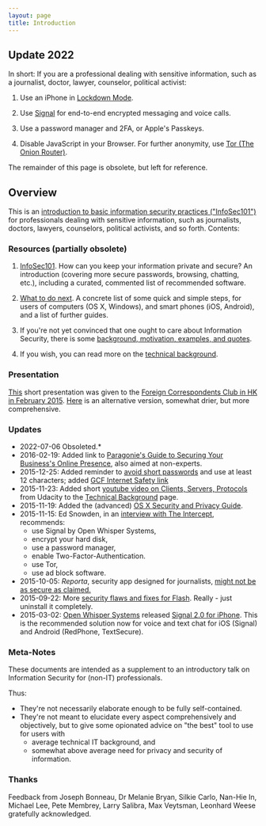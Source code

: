 ```yaml
---
layout: page
title: Introduction
---
```


## Update 2022

In short: If you are a professional dealing with sensitive information, such as a journalist, doctor, lawyer, counselor, political activist:

1. Use an iPhone in [Lockdown Mode](https://www.apple.com/newsroom/2022/07/apple-expands-commitment-to-protect-users-from-mercenary-spyware/).

2. Use [Signal](https://www.signal.org) for end-to-end encrypted messaging and voice calls.

3. Use a password manager and 2FA, or Apple's Passkeys.

4. Disable JavaScript in your Browser. For further anonymity, use [Tor (The Onion Router)](https://www.torproject.org).

The remainder of this page is obsolete, but left for reference.

## Overview

This is an [introduction to basic information security practices ("InfoSec101")](p1-InfoSec101) for professionals dealing with sensitive information, such as journalists, doctors, lawyers, counselors, political activists, and so forth. Contents:


### Resources (partially obsolete)

1. [InfoSec101](p1-InfoSec101). How can you keep your information private and secure? An introduction (covering more secure passwords, browsing, chatting, etc.), including a curated, commented list of recommended software.

2. [What to do next](p2-WhatToDoNext). A concrete list of some quick and simple steps, for users of computers (OS X, Windows), and smart phones (iOS, Android), and a list of further guides.

3. If you're not yet convinced that one ought to care about Information Security, there is some [background, motivation, examples, and quotes](p3-Motivation).

4. If you wish, you can read more on the [technical background](p4-TechnicalBackground).


### Presentation
[This](public/presentations/short-InfoSec101-FCC.pdf) short presentation was given to the [Foreign Correspondents Club in HK in February 2015](http://fcchk.org/event/club-workshop-information-security-101-protect-your-data-protect-your-sources). [Here](public/presentations/InfoSec101-Presentation-FCC-2015-02-26.pdf) is an alternative version, somewhat drier, but more comprehensive.

### Updates

* 2022-07-06 Obsoleted.*
* 2016-02-19: Added link to [Paragonie's Guide to Securing Your Business's Online Presence](https://paragonie.com/blog/2015/06/guide-securing-your-business-s-online-presence-for-non-experts), also aimed at non-experts.
* 2015-12-25: Added reminder to [avoid short passwords](https://blog.codinghorror.com/your-password-is-too-damn-short/) and use at least 12 characters; added [GCF Internet Safety link](http://www.gcflearnfree.org/internetsafety)
* 2015-11-23: Added short [youtube video on Clients, Servers, Protocols](https://www.youtube.com/watch?v=gE5WUbmb6Cc) from Udacity to the [Technical Background](p4-TechnicalBackground) page.
* 2015-11-19: Added the (advanced) [OS X Security and Privacy Guide](https://github.com/drduh/OS-X-Security-and-Privacy-Guide).
* 2015-11-15: Ed Snowden, in an [interview with The Intercept](https://theintercept.com/2015/11/12/edward-snowden-explains-how-to-reclaim-your-privacy/), recommends:
    * use Signal by Open Whisper Systems,
    * encrypt your hard disk,
    * use a password manager,
    * enable Two-Factor-Authentication.
    * use Tor,
    * use ad block software.
* 2015-10-05: *Reporta*, security app designed for journalists, [might not be as secure as claimed.](http://motherboard.vice.com/en_uk/read/reverse-engineering-proves-journalist-security-app-unsafe)
* 2015-09-22: More [security flaws and fixes for Flash](http://krebsonsecurity.com/2015/09/adobe-flash-patch-plus-shockwave-shocker/). Really - just uninstall it completely.
* 2015-03-02: [Open Whisper Systems](https://whispersystems.org) released [Signal 2.0 for iPhone](https://whispersystems.org/blog/the-new-signal/). This is the recommended solution now for voice and text chat for iOS (Signal) and Android (RedPhone, TextSecure).

### Meta-Notes
These documents are intended as a supplement to an introductory talk on Information Security for (non-IT) professionals.

Thus:

- They're not necessarily elaborate enough to be fully self-contained.
- They're not meant to elucidate every aspect comprehensively and objectively, but to give some opionated advice on "the best" tool to use for users with
    - average technical IT background, and
    - somewhat above average need for privacy and security of information.

### Thanks

Feedback from Joseph Bonneau, Dr Melanie Bryan, Silkie Carlo, Nan-Hie In, Michael Lee, Pete Membrey, Larry Salibra, Max Veytsman, Leonhard Weese gratefully acknowledged.
